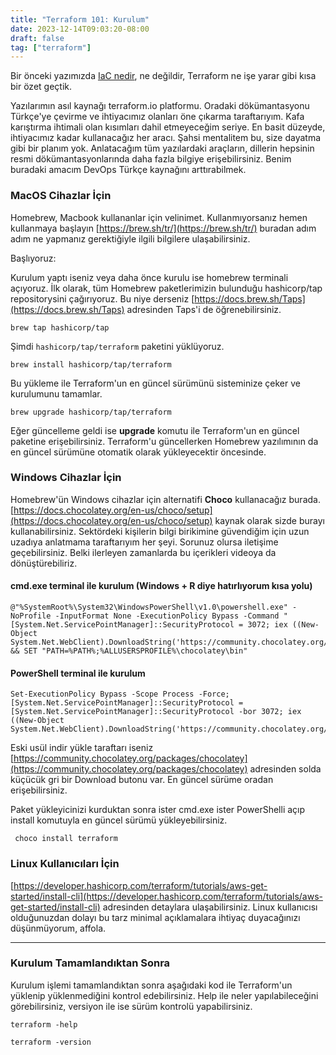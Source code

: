 ```yaml
---
title: "Terraform 101: Kurulum"
date: 2023-12-14T09:03:20-08:00
draft: false
tag: ["terraform"]
---
```


Bir önceki yazımızda [IaC nedir](https://hunk.ar/posts/iac-nedir/), ne değildir, Terraform ne işe yarar gibi kısa bir özet geçtik. 

Yazılarımın asıl kaynağı terraform.io platformu. Oradaki dökümantasyonu Türkçe'ye çevirme ve ihtiyacımız olanları öne çıkarma taraftarıyım. Kafa karıştırma ihtimali olan kısımları dahil etmeyeceğim seriye. En basit düzeyde, ihtiyacımız kadar kullanacağız her aracı. Şahsi mentalitem bu, size dayatma gibi bir planım yok. Anlatacağım tüm yazılardaki araçların, dillerin hepsinin resmi dökümantasyonlarında daha fazla bilgiye erişebilirsiniz. Benim buradaki amacım DevOps Türkçe kaynağını arttırabilmek.

### MacOS Cihazlar İçin

Homebrew, Macbook kullananlar için velinimet. Kullanmıyorsanız hemen kullanmaya başlayın [https://brew.sh/tr/](https://brew.sh/tr/) buradan adım adım ne yapmanız gerektiğiyle ilgili bilgilere ulaşabilirsiniz. 

Başlıyoruz:

Kurulum yaptı iseniz veya daha önce kurulu ise homebrew terminali açıyoruz. İlk olarak, tüm Homebrew paketlerimizin bulunduğu hashicorp/tap repositorysini çağırıyoruz. Bu niye derseniz [https://docs.brew.sh/Taps](https://docs.brew.sh/Taps) adresinden Taps'i de öğrenebilirsiniz.

```plaintext
brew tap hashicorp/tap
```

Şimdi `hashicorp/tap/terraform` paketini yüklüyoruz.

```plaintext
brew install hashicorp/tap/terraform
```

Bu yükleme ile Terraform'un en güncel sürümünü sisteminize çeker ve kurulumunu tamamlar.

```plaintext
brew upgrade hashicorp/tap/terraform
```

Eğer güncelleme geldi ise **upgrade** komutu ile Terraform'un en güncel paketine erişebilirsiniz. Terraform'u güncellerken Homebrew yazılımının da en güncel sürümüne otomatik olarak yükleyecektir öncesinde.

### Windows Cihazlar İçin

Homebrew'ün Windows cihazlar için alternatifi **Choco** kullanacağız burada. [https://docs.chocolatey.org/en-us/choco/setup](https://docs.chocolatey.org/en-us/choco/setup) kaynak olarak sizde burayı kullanabilirsiniz. Sektördeki kişilerin bilgi birikimine güvendiğim için uzun uzadıya anlatmama taraftarıyım her şeyi. Sorunuz olursa iletişime geçebilirsiniz. Belki ilerleyen zamanlarda bu içerikleri videoya da dönüştürebiliriz.

#### cmd.exe terminal ile kurulum (Windows + R diye hatırlıyorum kısa yolu)

```plaintext
@"%SystemRoot%\System32\WindowsPowerShell\v1.0\powershell.exe" -NoProfile -InputFormat None -ExecutionPolicy Bypass -Command "[System.Net.ServicePointManager]::SecurityProtocol = 3072; iex ((New-Object System.Net.WebClient).DownloadString('https://community.chocolatey.org/install.ps1'))" && SET "PATH=%PATH%;%ALLUSERSPROFILE%\chocolatey\bin"
```

#### PowerShell terminal ile kurulum

```plaintext
Set-ExecutionPolicy Bypass -Scope Process -Force; [System.Net.ServicePointManager]::SecurityProtocol = [System.Net.ServicePointManager]::SecurityProtocol -bor 3072; iex ((New-Object System.Net.WebClient).DownloadString('https://community.chocolatey.org/install.ps1'))
```

Eski usül indir yükle taraftarı iseniz [https://community.chocolatey.org/packages/chocolatey](https://community.chocolatey.org/packages/chocolatey) adresinden solda küçücük gri bir Download butonu var. En güncel sürüme oradan erişebilirsiniz. 

Paket yükleyicinizi kurduktan sonra ister cmd.exe ister PowerShelli açıp install komutuyla en güncel sürümü yükleyebilirsiniz.

```plaintext
 choco install terraform 
```

### Linux Kullanıcıları İçin

[https://developer.hashicorp.com/terraform/tutorials/aws-get-started/install-cli](https://developer.hashicorp.com/terraform/tutorials/aws-get-started/install-cli) adresinden detaylara ulaşabilirsiniz. Linux kullanıcısı olduğunuzdan dolayı bu tarz minimal açıklamalara ihtiyaç duyacağınızı düşünmüyorum, affola.

---

### Kurulum Tamamlandıktan Sonra

Kurulum işlemi tamamlandıktan sonra aşağıdaki kod ile Terraform'un yüklenip yüklenmediğini kontrol edebilirsiniz. Help ile neler yapılabileceğini görebilirsiniz, versiyon ile ise sürüm kontrolü yapabilirsiniz.

```plaintext
terraform -help
```

```plaintext
terraform -version
```